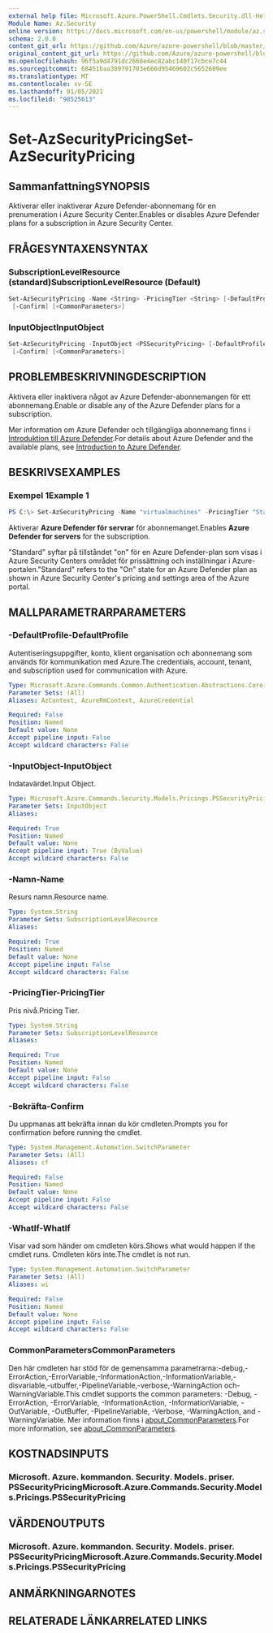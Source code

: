 ```yaml
---
external help file: Microsoft.Azure.PowerShell.Cmdlets.Security.dll-Help.xml
Module Name: Az.Security
online version: https://docs.microsoft.com/en-us/powershell/module/az.security/Set-AzSecurityPricing
schema: 2.0.0
content_git_url: https://github.com/Azure/azure-powershell/blob/master/src/Security/Security/help/Set-AzSecurityPricing.md
original_content_git_url: https://github.com/Azure/azure-powershell/blob/master/src/Security/Security/help/Set-AzSecurityPricing.md
ms.openlocfilehash: 96f5a9d4791dc2668e4ec82abc140f17cbce7c44
ms.sourcegitcommit: 68451baa389791703e666d95469602c5652609ee
ms.translationtype: MT
ms.contentlocale: sv-SE
ms.lasthandoff: 01/05/2021
ms.locfileid: "98525613"
---
```

# <span data-ttu-id="929a0-101">Set-AzSecurityPricing</span><span class="sxs-lookup"><span data-stu-id="929a0-101">Set-AzSecurityPricing</span></span>

## <span data-ttu-id="929a0-102">Sammanfattning</span><span class="sxs-lookup"><span data-stu-id="929a0-102">SYNOPSIS</span></span>

<span data-ttu-id="929a0-103">Aktiverar eller inaktiverar Azure Defender-abonnemang för en prenumeration i Azure Security Center.</span><span class="sxs-lookup"><span data-stu-id="929a0-103">Enables or disables Azure Defender plans for a subscription in Azure Security Center.</span></span>

## <span data-ttu-id="929a0-104">FRÅGESYNTAXEN</span><span class="sxs-lookup"><span data-stu-id="929a0-104">SYNTAX</span></span>

### <span data-ttu-id="929a0-105">SubscriptionLevelResource (standard)</span><span class="sxs-lookup"><span data-stu-id="929a0-105">SubscriptionLevelResource (Default)</span></span>

```powershell
Set-AzSecurityPricing -Name <String> -PricingTier <String> [-DefaultProfile <IAzureContextContainer>] [-WhatIf]
 [-Confirm] [<CommonParameters>]
```

### <span data-ttu-id="929a0-106">InputObject</span><span class="sxs-lookup"><span data-stu-id="929a0-106">InputObject</span></span>

```powershell
Set-AzSecurityPricing -InputObject <PSSecurityPricing> [-DefaultProfile <IAzureContextContainer>] [-WhatIf]
 [-Confirm] [<CommonParameters>]
```

## <span data-ttu-id="929a0-107">PROBLEMBESKRIVNING</span><span class="sxs-lookup"><span data-stu-id="929a0-107">DESCRIPTION</span></span>

<span data-ttu-id="929a0-108">Aktivera eller inaktivera något av Azure Defender-abonnemangen för ett abonnemang.</span><span class="sxs-lookup"><span data-stu-id="929a0-108">Enable or disable any of the Azure Defender plans for a subscription.</span></span>

<span data-ttu-id="929a0-109">Mer information om Azure Defender och tillgängliga abonnemang finns i [Introduktion till Azure Defender](https://docs.microsoft.com/azure/security-center/azure-defender).</span><span class="sxs-lookup"><span data-stu-id="929a0-109">For details about Azure Defender and the available plans, see [Introduction to Azure Defender](https://docs.microsoft.com/azure/security-center/azure-defender).</span></span>

## <span data-ttu-id="929a0-110">BESKRIVS</span><span class="sxs-lookup"><span data-stu-id="929a0-110">EXAMPLES</span></span>

### <span data-ttu-id="929a0-111">Exempel 1</span><span class="sxs-lookup"><span data-stu-id="929a0-111">Example 1</span></span>

```powershell
PS C:\> Set-AzSecurityPricing -Name "virtualmachines" -PricingTier "Standard"
```

<span data-ttu-id="929a0-112">Aktiverar **Azure Defender för servrar** för abonnemanget.</span><span class="sxs-lookup"><span data-stu-id="929a0-112">Enables **Azure Defender for servers** for the subscription.</span></span>

<span data-ttu-id="929a0-113">"Standard" syftar på tillståndet "on" för en Azure Defender-plan som visas i Azure Security Centers området för prissättning och inställningar i Azure-portalen.</span><span class="sxs-lookup"><span data-stu-id="929a0-113">"Standard" refers to the "On" state for an Azure Defender plan as shown in Azure Security Center's pricing and settings area of the Azure portal.</span></span>


## <span data-ttu-id="929a0-114">MALLPARAMETRAR</span><span class="sxs-lookup"><span data-stu-id="929a0-114">PARAMETERS</span></span>

### <span data-ttu-id="929a0-115">-DefaultProfile</span><span class="sxs-lookup"><span data-stu-id="929a0-115">-DefaultProfile</span></span>

<span data-ttu-id="929a0-116">Autentiseringsuppgifter, konto, klient organisation och abonnemang som används för kommunikation med Azure.</span><span class="sxs-lookup"><span data-stu-id="929a0-116">The credentials, account, tenant, and subscription used for communication with Azure.</span></span>

```yaml
Type: Microsoft.Azure.Commands.Common.Authentication.Abstractions.Core.IAzureContextContainer
Parameter Sets: (All)
Aliases: AzContext, AzureRmContext, AzureCredential

Required: False
Position: Named
Default value: None
Accept pipeline input: False
Accept wildcard characters: False
```

### <span data-ttu-id="929a0-117">-InputObject</span><span class="sxs-lookup"><span data-stu-id="929a0-117">-InputObject</span></span>

<span data-ttu-id="929a0-118">Indatavärdet.</span><span class="sxs-lookup"><span data-stu-id="929a0-118">Input Object.</span></span>

```yaml
Type: Microsoft.Azure.Commands.Security.Models.Pricings.PSSecurityPricing
Parameter Sets: InputObject
Aliases:

Required: True
Position: Named
Default value: None
Accept pipeline input: True (ByValue)
Accept wildcard characters: False
```

### <span data-ttu-id="929a0-119">-Namn</span><span class="sxs-lookup"><span data-stu-id="929a0-119">-Name</span></span>

<span data-ttu-id="929a0-120">Resurs namn.</span><span class="sxs-lookup"><span data-stu-id="929a0-120">Resource name.</span></span>

```yaml
Type: System.String
Parameter Sets: SubscriptionLevelResource
Aliases:

Required: True
Position: Named
Default value: None
Accept pipeline input: False
Accept wildcard characters: False
```

### <span data-ttu-id="929a0-121">-PricingTier</span><span class="sxs-lookup"><span data-stu-id="929a0-121">-PricingTier</span></span>

<span data-ttu-id="929a0-122">Pris nivå.</span><span class="sxs-lookup"><span data-stu-id="929a0-122">Pricing Tier.</span></span>

```yaml
Type: System.String
Parameter Sets: SubscriptionLevelResource
Aliases:

Required: True
Position: Named
Default value: None
Accept pipeline input: False
Accept wildcard characters: False
```

### <span data-ttu-id="929a0-123">-Bekräfta</span><span class="sxs-lookup"><span data-stu-id="929a0-123">-Confirm</span></span>

<span data-ttu-id="929a0-124">Du uppmanas att bekräfta innan du kör cmdleten.</span><span class="sxs-lookup"><span data-stu-id="929a0-124">Prompts you for confirmation before running the cmdlet.</span></span>

```yaml
Type: System.Management.Automation.SwitchParameter
Parameter Sets: (All)
Aliases: cf

Required: False
Position: Named
Default value: None
Accept pipeline input: False
Accept wildcard characters: False
```

### <span data-ttu-id="929a0-125">-WhatIf</span><span class="sxs-lookup"><span data-stu-id="929a0-125">-WhatIf</span></span>

<span data-ttu-id="929a0-126">Visar vad som händer om cmdleten körs.</span><span class="sxs-lookup"><span data-stu-id="929a0-126">Shows what would happen if the cmdlet runs.</span></span> <span data-ttu-id="929a0-127">Cmdleten körs inte.</span><span class="sxs-lookup"><span data-stu-id="929a0-127">The cmdlet is not run.</span></span>

```yaml
Type: System.Management.Automation.SwitchParameter
Parameter Sets: (All)
Aliases: wi

Required: False
Position: Named
Default value: None
Accept pipeline input: False
Accept wildcard characters: False
```

### <span data-ttu-id="929a0-128">CommonParameters</span><span class="sxs-lookup"><span data-stu-id="929a0-128">CommonParameters</span></span>

<span data-ttu-id="929a0-129">Den här cmdleten har stöd för de gemensamma parametrarna:-debug,-ErrorAction,-ErrorVariable,-InformationAction,-InformationVariable,-disvariable,-utbuffer,-PipelineVariable,-verbose,-WarningAction och-WarningVariable.</span><span class="sxs-lookup"><span data-stu-id="929a0-129">This cmdlet supports the common parameters: -Debug, -ErrorAction, -ErrorVariable, -InformationAction, -InformationVariable, -OutVariable, -OutBuffer, -PipelineVariable, -Verbose, -WarningAction, and -WarningVariable.</span></span> <span data-ttu-id="929a0-130">Mer information finns i [about_CommonParameters](http://go.microsoft.com/fwlink/?LinkID=113216).</span><span class="sxs-lookup"><span data-stu-id="929a0-130">For more information, see [about_CommonParameters](http://go.microsoft.com/fwlink/?LinkID=113216).</span></span>

## <span data-ttu-id="929a0-131">KOSTNADS</span><span class="sxs-lookup"><span data-stu-id="929a0-131">INPUTS</span></span>

### <span data-ttu-id="929a0-132">Microsoft. Azure. kommandon. Security. Models. priser. PSSecurityPricing</span><span class="sxs-lookup"><span data-stu-id="929a0-132">Microsoft.Azure.Commands.Security.Models.Pricings.PSSecurityPricing</span></span>

## <span data-ttu-id="929a0-133">VÄRDEN</span><span class="sxs-lookup"><span data-stu-id="929a0-133">OUTPUTS</span></span>

### <span data-ttu-id="929a0-134">Microsoft. Azure. kommandon. Security. Models. priser. PSSecurityPricing</span><span class="sxs-lookup"><span data-stu-id="929a0-134">Microsoft.Azure.Commands.Security.Models.Pricings.PSSecurityPricing</span></span>

## <span data-ttu-id="929a0-135">ANMÄRKNINGAR</span><span class="sxs-lookup"><span data-stu-id="929a0-135">NOTES</span></span>

## <span data-ttu-id="929a0-136">RELATERADE LÄNKAR</span><span class="sxs-lookup"><span data-stu-id="929a0-136">RELATED LINKS</span></span>
